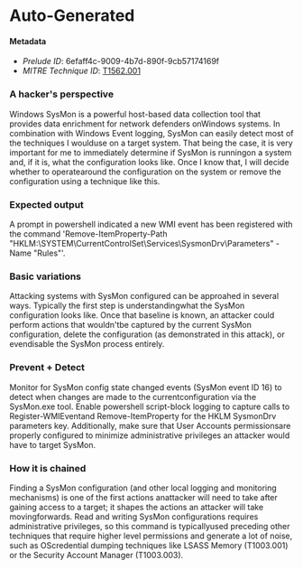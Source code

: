 
# Auto-Generated

#### Metadata

- *Prelude ID*: 6efaff4c-9009-4b7d-890f-9cb57174169f
- *MITRE Technique ID*: [T1562.001](https://attack.mitre.org/techniques/T1562/001)

### A hacker's perspective

Windows SysMon is a powerful host-based data collection tool that provides data enrichment for network defenders onWindows systems. In combination with Windows Event logging, SysMon can easily detect most of the techniques I woulduse on a target system. That being the case, it is very important for me to immediately determine if SysMon is runningon a system and, if it is, what the configuration looks like. Once I know that, I will decide whether to operatearound the configuration on the system or remove the configuration using a technique like this.

### Expected output

A prompt in powershell indicated a new WMI event has been registered with the command 'Remove-ItemProperty-Path "HKLM:\SYSTEM\CurrentControlSet\Services\SysmonDrv\Parameters" -Name "Rules"'.

### Basic variations

Attacking systems with SysMon configured can be approahed in several ways.  Typically the first step is understandingwhat the SysMon configuration looks like. Once that baseline is known, an attacker could perform actions that wouldn'tbe captured by the current SysMon configuration, delete the configuration (as demonstrated in this attack), or evendisable the SysMon process entirely.

### Prevent + Detect

Monitor for SysMon config state changed events (SysMon event ID 16) to detect when changes are made to the currentconfiguration via the SysMon.exe tool. Enable powershell script-block logging to capture calls to Register-WMIEventand Remove-ItemProperty for the HKLM SysmonDrv parameters key. Additionally, make sure that User Accounts permissionsare properly configured to minimize administrative privileges an attacker would have to target SysMon.

### How it is chained

Finding a SysMon configuration (and other local logging and monitoring mechanisms) is one of the first actions anattacker will need to take after gaining access to a target; it shapes the actions an attacker will take movingforwards. Read and writing SysMon configurations requires administrative privileges, so this command is typicallyused preceding other techniques that require higher level permissions and generate a lot of noise, such as OScredential dumping techniques like LSASS Memory (T1003.001) or the Security Account Manager (T1003.003).
